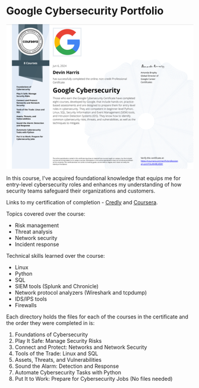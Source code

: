 # Google Cybersecurity Portfolio

![Certificate of completion for Google Cybersecurity Professional Certificate for Devin Harris](./Certificate_Badge/GoogleCybersecurityCertificate.png)

In this course, I've acquired foundational knowledge that equips me for entry-level cybersecurity roles and enhances my understanding of how security teams safeguard their organizations and customers.

Links to my certification of completion - [Credly](https://www.credly.com/badges/d3be0bfc-b44a-4a8f-a52d-5e8b75200b26/public_url) and [Coursera](https://coursera.org/share/adb5aeae5e2fe743116ec20d6ebd8b73).

Topics covered over the course:

- Risk management
- Threat analysis
- Network security
- Incident response

Technical skills learned over the course:

- Linux
- Python
- SQL
- SIEM tools (Splunk and Chronicle)
- Network protocol analyzers (Wireshark and tcpdump)
- IDS/IPS tools
- Firewalls
  

Each directory holds the files for each of the courses in the certificate and the order they were completed in is:

1. Foundations of Cybersecurity 
2. Play It Safe: Manage Security Risks 
3. Connect and Protect: Networks and Network Security 
4. Tools of the Trade: Linux and SQL 
5. Assets, Threats, and Vulnerabilities 
6. Sound the Alarm: Detection and Response 
7. Automate Cybersecurity Tasks with Python 
8. Put It to Work: Prepare for Cybersecurity Jobs (No files needed) 
